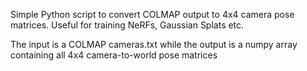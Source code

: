 Simple Python script to convert COLMAP output to 4x4 camera pose matrices. Useful for training NeRFs, Gaussian Splats etc.

The input is a COLMAP cameras.txt while the output is a numpy array containing all 4x4 camera-to-world pose matrices 
